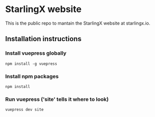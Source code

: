 # StarlingX website
This is the public repo to mantain the StarlingX website at starlingx.io.

## Installation instructions

### Install vuepress globally
```
npm install -g vuepress
```

### Install npm packages
```
npm install
```

### Run vuepress ('site' tells it where to look)
```
vuepress dev site
```
